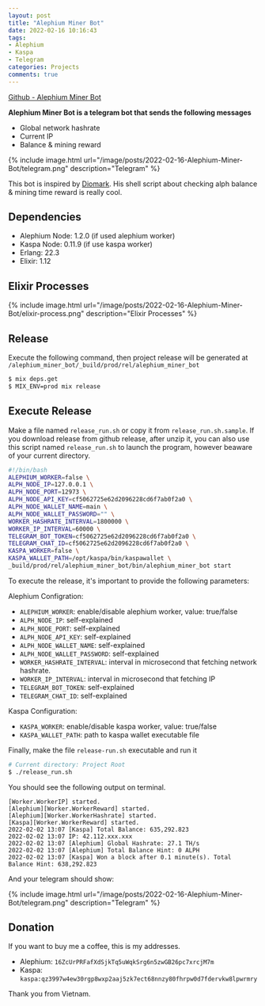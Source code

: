 ```yaml
---
layout: post
title: "Alephium Miner Bot"
date: 2022-02-16 10:16:43
tags:
- Alephium
- Kaspa
- Telegram
categories: Projects
comments: true
---
```

[Github - Alephium Miner Bot](https://github.com/nguyenvinhlinh/alephium-miner-bot)

**Alephium Miner Bot is a telegram bot that sends the following messages**
- Global network hashrate
- Current IP
- Balance & mining reward

{% include image.html url="/image/posts/2022-02-16-Alephium-Miner-Bot/telegram.png" description="Telegram" %}

This bot is inspired by [Diomark](https://www.facebook.com/diomark/). His shell script about checking alph balance & mining time reward is really cool.

## Dependencies
- Alephium Node: 1.2.0 (if used alephium worker)
- Kaspa Node: 0.11.9 (if use kaspa worker)
- Erlang: 22.3
- Elixir: 1.12

## Elixir Processes

{% include image.html url="/image/posts/2022-02-16-Alephium-Miner-Bot/elixir-process.png" description="Elixir Processes" %}

## Release
Execute the following command, then project release will be generated at `/alephium_miner_bot/_build/prod/rel/alephium_miner_bot`
```sh
$ mix deps.get
$ MIX_ENV=prod mix release
```

## Execute Release
Make a file named `release_run.sh` or copy it from `release_run.sh.sample`. If you download release from github release, after unzip it, you can also use this
script named `release_run.sh` to launch the program, however beaware of your current directory.

```sh
#!/bin/bash
ALEPHIUM_WORKER=false \
ALPH_NODE_IP=127.0.0.1 \
ALPH_NODE_PORT=12973 \
ALPH_NODE_API_KEY=cf5062725e62d2096228cd6f7ab0f2a0 \
ALPH_NODE_WALLET_NAME=main \
ALPH_NODE_WALLET_PASSWORD="" \
WORKER_HASHRATE_INTERVAL=1800000 \
WORKER_IP_INTERVAL=60000 \
TELEGRAM_BOT_TOKEN=cf5062725e62d2096228cd6f7ab0f2a0 \
TELEGRAM_CHAT_ID=cf5062725e62d2096228cd6f7ab0f2a0 \
KASPA_WORKER=false \
KASPA_WALLET_PATH=/opt/kaspa/bin/kaspawallet \
_build/prod/rel/alephium_miner_bot/bin/alephium_miner_bot start
```

To execute the release, it's important to provide the following parameters:

Alephium Configration:

- `ALEPHIUM_WORKER`: enable/disable alephium worker, value: true/false
- `ALPH_NODE_IP`: self-explained
- `ALPH_NODE_PORT`: self-explained
- `ALPH_NODE_API_KEY`: self-explained
- `ALPH_NODE_WALLET_NAME`: self-explained
- `ALPH_NODE_WALLET_PASSWORD`: self-explained
- `WORKER_HASHRATE_INTERVAL`: interval in microsecond that fetching network hashrate.
- `WORKER_IP_INTERVAL`: interval in microsecond that fetching IP
- `TELEGRAM_BOT_TOKEN`: self-explained
- `TELEGRAM_CHAT_ID`: self-explained

Kaspa Configuration:
- `KASPA_WORKER`: enable/disable kaspa worker, value: true/false
- `KASPA_WALLET_PATH`: path to kaspa wallet executable file

Finally, make the file `release-run.sh` executable and run it
```sh
# Current directory: Project Root
$ ./release_run.sh
```

You should see the following output on terminal.

```text
[Worker.WorkerIP] started.
[Alephium][Worker.WorkerReward] started.
[Alephium][Worker.WorkerHashrate] started.
[Kaspa][Worker.WorkerReward] started.
2022-02-02 13:07 [Kaspa] Total Balance: 635,292.823
2022-02-02 13:07 IP: 42.112.xxx.xxx
2022-02-02 13:07 [Alephium] Global Hashrate: 27.1 TH/s
2022-02-02 13:07 [Alephium] Total Balance Hint: 0 ALPH
2022-02-02 13:07 [Kaspa] Won a block after 0.1 minute(s). Total Balance Hint: 638,292.823
```

And your telegram should show:

{% include image.html url="/image/posts/2022-02-16-Alephium-Miner-Bot/telegram.png" description="Telegram" %}

## Donation
If you want to buy me a coffee, this is my addresses.
- Alephium: `16ZcUrPRFafXdSjkTq5uWqkSrg6n5zwGB26pc7xrcjM7m`
- Kaspa: `kaspa:qz3997w4ew30rgp8wxp2aaj5zk7ect68nnzy80fhrpw0d7fdervkw8lpwrmry`

Thank you from Vietnam.
